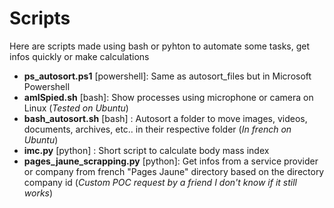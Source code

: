 # Scripts
Here are scripts made using bash or pyhton to automate some tasks, get infos quickly or make calculations

- **ps_autosort.ps1** [powershell]: Same as autosort_files but in Microsoft Powershell
- **amISpied.sh** [bash]: Show processes using microphone or camera on Linux (*Tested on Ubuntu*)
- **bash_autosort.sh** [bash] : Autosort a folder to move images, videos, documents, archives, etc.. in their respective folder (*In french on Ubuntu*)
- **imc.py** [python] : Short script to calculate body mass index 
- **pages_jaune_scrapping.py** [python]: Get infos from a service provider or company from french "Pages Jaune" directory based on the directory company id (*Custom POC request by a friend I don't know if it still works*)
